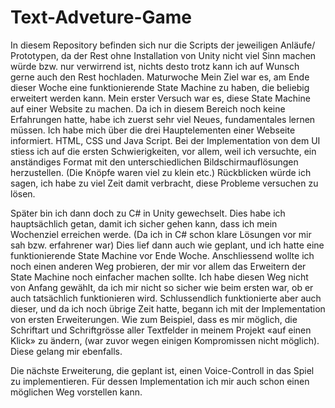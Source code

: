 # Text-Adveture-Game
In diesem Repository befinden sich nur die Scripts der jeweiligen Anläufe/ Prototypen, da der Rest ohne Installation von Unity nicht viel Sinn machen würde bzw. nur verwirrend ist, nichts desto trotz kann ich auf Wunsch gerne auch den Rest hochladen.
  Maturwoche
Mein Ziel war es, am Ende dieser Woche eine funktionierende State Machine zu haben, die beliebig erweitert werden kann.
Mein erster Versuch war es, diese State Machine auf einer Website zu machen. Da ich in diesem Bereich noch keine Erfahrungen hatte, habe ich zuerst sehr viel Neues, fundamentales lernen müssen. Ich habe mich über die drei Hauptelementen einer Webseite informiert. HTML, CSS und Java Script.
Bei der Implementation von dem UI stiess ich auf die ersten Schwierigkeiten, vor allem, weil ich versuchte, ein anständiges Format mit den unterschiedlichen Bildschirmauflösungen herzustellen. (Die Knöpfe waren viel zu klein etc.) Rückblicken würde ich sagen, ich habe zu viel Zeit damit verbracht, diese Probleme versuchen zu lösen.

Später bin ich dann doch zu C# in Unity gewechselt. Dies habe ich hauptsächlich getan, damit ich sicher gehen kann, dass ich mein Wochenziel erreichen werde. (Da ich in C# schon klare Lösungen vor mir sah bzw. erfahrener war)
Dies lief dann auch wie geplant, und ich hatte eine funktionierende State Machine vor Ende Woche.
Anschliessend wollte ich noch einen anderen Weg probieren, der mir vor allem das Erweitern der State Machine noch einfacher machen sollte. Ich habe diesen Weg nicht von Anfang gewählt, da ich mir nicht so sicher wie beim ersten war, ob er auch tatsächlich funktionieren wird.
Schlussendlich funktionierte aber auch dieser, und da ich noch übrige Zeit hatte, begann ich mit der Implementation von ersten Erweiterungen. Wie zum Beispiel, dass es mir möglich, die Schriftart und Schriftgrösse aller Textfelder in meinem Projekt «auf einen Klick» zu ändern, (war zuvor wegen einigen Kompromissen nicht möglich). Diese gelang mir ebenfalls.

Die nächste Erweiterung, die geplant ist, einen Voice-Controll in das Spiel zu implementieren. Für dessen Implementation ich mir auch schon einen möglichen Weg vorstellen kann.
